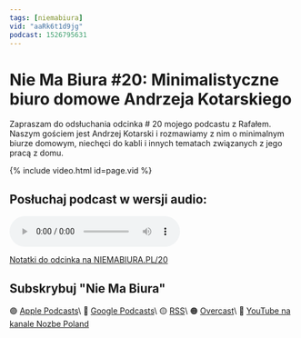 ```yaml
---
tags: [niemabiura]
vid: "aaRk6t1d9jg"
podcast: 1526795631
---
```


# Nie Ma Biura #20: Minimalistyczne biuro domowe Andrzeja Kotarskiego

Zapraszam do odsłuchania odcinka # 20 mojego podcastu z Rafałem. Naszym gościem jest Andrzej Kotarski i rozmawiamy z nim o minimalnym biurze domowym, niechęci do kabli i innych tematach związanych z jego pracą z domu.

{% include video.html id=page.vid %}

<!--More-->

## Posłuchaj podcast w wersji audio:

<audio controls>
<source src="https://media.transistor.fm/c08e40fe/272075ba.mp3" type="audio/mpeg">
</audio>



[Notatki do odcinka na NIEMABIURA.PL/20](https://niemabiura.pl/20)

## Subskrybuj "Nie Ma Biura"

🟣 [Apple Podcasts](https://podcasts.apple.com/pl/podcast/nie-ma-biura/id1526795631)\\
🔵 [Google Podcasts](https://podcasts.google.com/feed/aHR0cHM6Ly9mZWVkcy50cmFuc2lzdG9yLmZtL25pZW1hYml1cmE)\\
🟡 [RSS](https://nozbe.com/niemabiura.rss)\\
🟠 [Overcast](https://overcast.fm/itunes1526795631/nie-ma-biura)\\
🔴 [YouTube na kanale Nozbe Poland](https://youtube.com/NozbePoland)

<!--podcast: 1526795631-->

[n]: https://michael.gratis/nozbe_pl
[np]: https://michael.gratis/nozbepersonal_pl